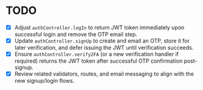 # TODO

- [x] Adjust `authController.logIn` to return JWT token immediately upon successful login and remove the OTP email step.
- [x] Update `authController.signUp` to create and email an OTP, store it for later verification, and defer issuing the JWT until verification succeeds.
- [x] Ensure `authController.verify2FA` (or a new verification handler if required) returns the JWT token after successful OTP confirmation post-signup.
- [x] Review related validators, routes, and email messaging to align with the new signup/login flows.
